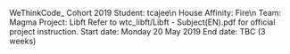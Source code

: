 WeThinkCode_ Cohort 2019
Student: tcajee\n
House Affinity: Fire\n
Team: Magma
Project: Libft
Refer to wtc_libft/Libft - Subject(EN).pdf for official project instruction.
Start date: Monday 20 May 2019
End date: TBC (3 weeks)
